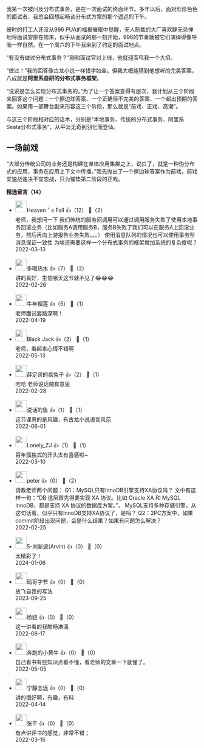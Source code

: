 我第一次被问及分布式事务，是在一次面试的终面环节。多年以后，面对形形色色的面试者，我总会回想起畅谈分布式方案的那个遥远的下午。

彼时的打工人还没从996 PUA的福报催眠中觉醒，无人制裁的大厂喜欢肆无忌惮地将面试安排在周末，似乎从面试的那一刻开始，996的节奏就被它们演绎得像呼吸一样自然。在一个周六的下午我来到了约定的面试地点。

“有没有做过分布式事务？”刚和面试官对上线，他就迎面甩我一个大招。

“做过！”我的回答像古龙小说一样惜字如金。但我大概能猜到他想听的完美答案，八成就是**阿里系自研的分布式事务框架**。

“说说是怎么实现分布式事务的。”为了让一个答案变得有层次，我计划从三个阶段来回答这个问题：一个擦边球答案、一个正确但不完美的答案、一个超出预期的答案。如果用一部舞台剧来形容这三个阶段，那么就是“前戏、正戏、高潮”。

与这三个阶段相对应的话术，分别是“本地事务、传统的分布式事务、阿里系Seata分布式事务”，从平淡无奇到羽化而登仙。

## 一场前戏

“大部分传统公司的业务还是构建在单体应用集群之上，说白了，就是一种伪分布式的应用，事务在应用上下文中传播。”我先抛出了一个擦边球答案作为前戏，前戏宜速战速决不宜恋战，只为铺垫第二阶段的正戏。
<div><strong>精选留言（14）</strong></div><ul>
<li><img src="https://static001.geekbang.org/account/avatar/00/2c/97/9d/9fe599dc.jpg" width="30px"><span>Heaven＇s Fall</span> 👍（12） 💬（2）<div>老师，我想问一下
我们传统的服务间调用可以通过调用服务失败了使用本地事务回滚业务（比如服务A调用服务B，服务B失败了我们可以在服务A上回滚业务，然后再向上游报告业务失败。。。）
使用消息队列的情况也可以使用事务型消息保证一致性
为啥还需要这样一个分布式事务的框架增加系统的复杂度呢？</div>2022-03-13</li><br/><li><img src="https://static001.geekbang.org/account/avatar/00/13/cb/df/e72646dd.jpg" width="30px"><span>多喝热水</span> 👍（7） 💬（2）<div>讲的真好，生怕哪天这节就不见了😂😂😂</div>2022-02-26</li><br/><li><img src="https://static001.geekbang.org/account/avatar/00/12/0f/d7/31d07471.jpg" width="30px"><span>牛年榴莲</span> 👍（5） 💬（1）<div>老师面试套路深啊！</div>2022-04-19</li><br/><li><img src="https://static001.geekbang.org/account/avatar/00/2b/6d/19/204b0900.jpg" width="30px"><span>Black Jack</span> 👍（2） 💬（1）<div>老师，看起来心情不错啊</div>2022-05-13</li><br/><li><img src="https://static001.geekbang.org/account/avatar/00/1d/0e/0c/4ec2075f.jpg" width="30px"><span>薛定谔的疯兔子</span> 👍（2） 💬（1）<div>哈哈 老师说话贼有意思</div>2022-02-28</li><br/><li><img src="https://static001.geekbang.org/account/avatar/00/15/2f/ea/a5173a49.jpg" width="30px"><span>说话的鱼</span> 👍（1） 💬（1）<div>这节课真的是风趣，有古龙小说语言风范</div>2022-06-01</li><br/><li><img src="http://thirdwx.qlogo.cn/mmopen/vi_32/Q0j4TwGTfTJ6Gia1LtqJmDNlFqdd07hibCibY5z8DSoXd8c639Libe5LC3xtuEzzaeicjGCuv2F5IYDZhGxNrukVogg/132" width="30px"><span>Lonely_ZJ</span> 👍（1） 💬（1）<div>百年孤独式的开头太有喜感啦~</div>2022-03-10</li><br/><li><img src="https://static001.geekbang.org/account/avatar/00/10/25/87/f3a69d1b.jpg" width="30px"><span>peter</span> 👍（0） 💬（2）<div>请教老师两个问题：
Q1：MySQL只有InnoDB引擎支持XA协议吗？
文中有这样一句：“DB 这层首先得要实现 XA 协议。比如 Oracle XA 和 MySQL InnoDB，都是支持 XA 协议的数据库方案。”。
MySQL支持多种存储引擎，从这句话看，似乎只有InnoDB支持XA协议了，是吗？
Q2：2PC方案中，如果commit阶段出现问题，会是什么结果？如果有问题怎么解决？</div>2022-02-25</li><br/><li><img src="https://static001.geekbang.org/account/avatar/00/11/ea/b7/1a18a39d.jpg" width="30px"><span>5-刘新波(Arvin)</span> 👍（0） 💬（0）<div>太精彩了！</div>2024-01-06</li><br/><li><img src="https://static001.geekbang.org/account/avatar/00/17/fe/04/bb427e47.jpg" width="30px"><span>码哥字节</span> 👍（0） 💬（0）<div>放飞自我的写法</div>2023-09-25</li><br/><li><img src="http://thirdwx.qlogo.cn/mmopen/vi_32/GkMk4gBlfZcljsY3Vqu7w6GM4qd7QjEy4X6c25jdtEowhjyTzOeIBDFXYcleXmfF1qFicaI8gz5k2TkUgvAYibNQ/132" width="30px"><span>杨妞</span> 👍（0） 💬（0）<div>这一讲看的我酣畅淋漓</div>2022-08-17</li><br/><li><img src="https://static001.geekbang.org/account/avatar/00/10/db/e5/26c2f7de.jpg" width="30px"><span>奔跑的小黄牛</span> 👍（0） 💬（0）<div>自己看书有些知识点看不懂，看老师的文章一下就懂了。</div>2022-05-05</li><br/><li><img src="https://static001.geekbang.org/account/avatar/00/19/0a/e9/6fad9109.jpg" width="30px"><span>宁静志远</span> 👍（0） 💬（0）<div>讲的很好啊，有趣，有料</div>2022-04-14</li><br/><li><img src="https://static001.geekbang.org/account/avatar/00/27/f7/ba/08044ec3.jpg" width="30px"><span>张平</span> 👍（0） 💬（0）<div>有点讲评书的感觉，非常不错；</div>2022-03-16</li><br/>
</ul>